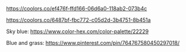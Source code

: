 https://coolors.co/ef476f-ffd166-06d6a0-118ab2-073b4c

https://coolors.co/6487bf-fbc772-c05d2d-3b4751-8b451a


Sky blue:
https://www.color-hex.com/color-palette/22229

Blue and grass:
https://www.pinterest.com/pin/764767580450297018/